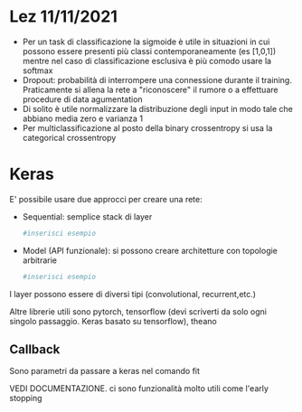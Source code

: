 # Lez 11/11/2021

- Per un task di classificazione la sigmoide è utile in situazioni in cui possono essere presenti più classi contemporaneamente (es [1,0,1]) mentre nel caso di classificazione esclusiva è più comodo usare la softmax
- Dropout: probabilità di interrompere una connessione durante il training. Praticamente si allena la rete a "riconoscere" il rumore o a effettuare procedure di data agumentation
- Di solito è utile normalizzare la distribuzione degli input in modo tale che abbiano media zero e varianza 1
- Per multiclassificazione al posto della binary crossentropy si usa la categorical crossentropy

# Keras

E' possibile usare due approcci per creare una rete:

- Sequential: semplice stack di layer

  ```python
  #inserisci esempio
  ```

  

- Model (API funzionale): si possono creare architetture con topologie arbitrarie

  ```python
  #inserisci esempio

I layer possono essere di diversi tipi (convolutional, recurrent,etc.)

Altre librerie utili sono pytorch, tensorflow (devi scriverti da solo ogni singolo passaggio. Keras basato su tensorflow), theano

## Callback

Sono parametri da passare a keras nel comando fit

VEDI DOCUMENTAZIONE. ci sono funzionalità molto utili come l'early stopping